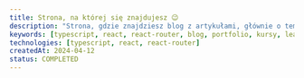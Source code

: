 ```yaml
---
title: Strona, na której się znajdujesz 😉
description: "Strona, gdzie znajdziesz blog z artykułami, głównie o tematyce frontendowej, sekcję z kursami, dzięki którym nabędziesz wiedzę i doświadczenie z frontu, jak i portfolio, które przywita Cię moimi ostatnimi projektami."
keywords: [typescript, react, react-router, blog, portfolio, kursy, learning]
technologies: [typescript, react, react-router]
createdAt: 2024-04-12
status: COMPLETED
---
```

